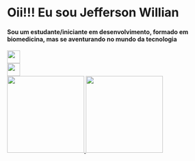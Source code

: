 # Oii!!! Eu sou Jefferson Willian
#### Sou um estudante/iniciante em desenvolvimento, formado em biomedicina, mas se aventurando no mundo da tecnologia

<div>
 <a href="Fellow#1111"/>
<img height="30em" src="https://img.shields.io/badge/Discord-7289DA?style=for-the-badge&logo=discord&logoColor=white"/>
</div>
<div>
 <a href="https://www.linkedin.com/in/jefferson-willian-fechia/"/>
  <img height="30em" src="https://img.shields.io/badge/LinkedIn-0077B5?style=for-the-badge&logo=linkedin&logoColor=white"/>
</div>
<div>
<a href="https://github.com/jeffwillian"/>
<img height="180em" src="https://github-readme-stats.vercel.app/api?username=jeffwillian&count_private=true&show_icons=true&theme=dracula)"/>
<img height="180em" src="https://github-readme-stats.vercel.app/api/top-langs/?username=jeffwillian"/>
</div>
